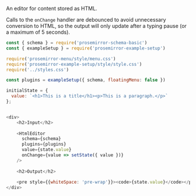 An editor for content stored as HTML.

Calls to the `onChange` handler are debounced to avoid unnecessary conversion to HTML, so the output will only update after a typing pause (or a maximum of 5 seconds).

```js
const { schema } = require('prosemirror-schema-basic')
const { exampleSetup } = require('prosemirror-example-setup')

require('prosemirror-menu/style/menu.css')
require('prosemirror-example-setup/style/style.css')
require('../styles.css')

const plugins = exampleSetup({ schema, floatingMenu: false })

initialState = {
  value: `<h1>This is a title</h1><p>This is a paragraph.</p>`
};


<div>
    <h2>Input</h2>
    
    <HtmlEditor 
      schema={schema}
      plugins={plugins}
      value={state.value} 
      onChange={value => setState({ value })}
    />
    
    <h2>Output</h2>
    
    <pre style={{whiteSpace: 'pre-wrap'}}><code>{state.value}</code></pre>
</div>
```
